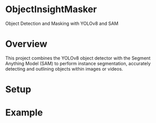 # ObjectInsightMasker

Object Detection and Masking with YOLOv8 and SAM


# Overview

This project combines the YOLOv8 object detector with the Segment Anything Model (SAM) to perform instance segmentation, accurately detecting and outlining objects within images or videos.


# Setup



# Example